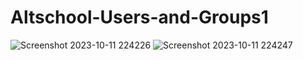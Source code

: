 # Altschool-Users-and-Groups1
![Screenshot 2023-10-11 224226](https://github.com/IDAN-solo/Altschool-Users-and-Groups1/assets/135982981/4aa081c7-176b-4772-bcac-0b55637990a6)
![Screenshot 2023-10-11 224247](https://github.com/IDAN-solo/Altschool-Users-and-Groups1/assets/135982981/487cac27-58f1-48fa-b9a0-45f584370ea7)
